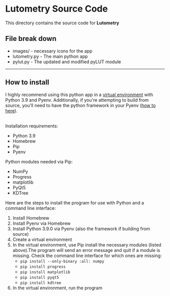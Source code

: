 # Lutometry Source Code
This directory contains the source code for <b>Lutometry</b>

<h2>File break down</h2>
<ul>
  <li>
    images/ - necessary icons for the app
  </li>
  <li>
    lutometry.py - The main python app
  </li>
  <li>
    pylut.py - The updated and modified pyLUT module
  </li>
</ul>
<hr>
<h2>How to install</h2>
I highly recommend using this python app in a <a href = "https://realpython.com/python-virtual-environments-a-primer/">virtual environment</a> with Python 3.9 and Pyenv. Additionally, if you're attempting to build from source, you'll need to have the python framework in your Pyenv (<a href = "https://www.froehlichundfrei.de/blog/2014-11-30-my-transition-to-python3-and-pyenv-goodby-virtualenvwrapper/">how to here</a>).

<br>Installation requirements:
<ul>
  <li>
    Python 3.9
  </li>
  <li>
    Homebrew
  </li>
  <li>
    Pip
  </li>
  <li>
    Pyenv
  </li>
</ul>

Python modules needed via Pip:
<ul>
  <li>
    NumPy
  </li>
  <li>
    Progress
  </li>
  <li>
    matplotlib
  </li>
  <li>
    PyQt5
  </li>
  <li>
    KDTree
  </li>
</ul>

Here are the steps to install the program for use with Python and a command line interface:

<ol>
  <li>
    Install Homebrew
  </li>
  <li>
    Install Pyenv via Homebrew
  </li>
  <li>
    Install Python 3.9.0 via Pyenv (also the framework if building from source)
  </li>
  <li>
    Create a virtual environment
  </li>
  <li>
    In the virtual environment, use Pip install the necessary modules (listed above).The program will send an error message and quit if a module is missing. Check the command line interface for which ones are missing:
    <ul>
      <li>
        <code>pip install --only-binary :all: numpy</code>
      </li>
      <li>
        <code>pip install progress</code>
      </li>
      <li>
        <code>pip install matplotlib</code>
      </li>
      <li>
        <code>pip install pyqt5</code>
      </li>
      <li>
        <code>pip install kdtree</code>
      </li>
    </ul>
  </li>
  <li>
    In the virtual environment, run the program
  </li>
</ol>
